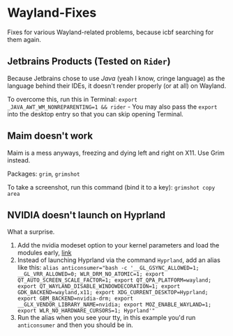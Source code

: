 # Wayland-Fixes
Fixes for various Wayland-related problems, because icbf searching for them again.
## Jetbrains Products (Tested on `Rider`)
Because Jetbrains chose to use *Java* (yeah I know, cringe language) as the language behind their IDEs, it doesn't render properly (or at all) on Wayland.

To overcome this, run this in Terminal: `export _JAVA_AWT_WM_NONREPARENTING=1 && rider` - You may also pass the `export` into the desktop entry so that you can skip opening Terminal.
## Maim doesn't work
Maim is a mess anyways, freezing and dying left and right on X11. Use Grim instead.

Packages: `grim`, `grimshot`

To take a screenshot, run this command (bind it to a key): `grimshot copy area`
## NVIDIA doesn't launch on Hyprland
What a surprise.

1. Add the nvidia modeset option to your kernel parameters and load the modules early, [link](https://wiki.archlinux.org/title/NVIDIA#DRM_kernel_mode_setting)
2. Instead of launching Hyprland via the command `Hyprland`, add an alias like this:
`alias anticonsumer="bash -c '__GL_GSYNC_ALLOWED=1; __GL_VRR_ALLOWED=0; WLR_DRM_NO_ATOMIC=1; export QT_AUTO_SCREEN_SCALE_FACTOR=1; export QT_QPA_PLATFORM=wayland; export QT_WAYLAND_DISABLE_WINDOWDECORATION=1; export GDK_BACKEND=wayland,x11; export XDG_CURRENT_DESKTOP=Hyprland; export GBM_BACKEND=nvidia-drm; export __GLX_VENDOR_LIBRARY_NAME=nvidia; export MOZ_ENABLE_WAYLAND=1; export WLR_NO_HARDWARE_CURSORS=1; Hyprland'"`
3. Run the alias when you see your tty, in this example you'd run `anticonsumer` and then you should be in.
